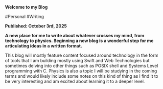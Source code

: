 **Welcome to my Blog**

#Personal #Writing

**Published: October 3rd, 2025**

**A new place for me to write about whatever crosses my mind, from technology to physics. Beginning a new blog is a wonderful step for me articulating ideas in a written format.**

This blog will mostly feature content focused around technology in the form of tools that I am building mostly using Swift and Web Technologies but sometimes delving into other things such as POSIX shell and Systems Level programming with C. Physics is also a topic I will be studying in the coming terms and would likely include some notes on this kind of thing as I find it to be very interesting and am excited about learning it to a deeper level.
